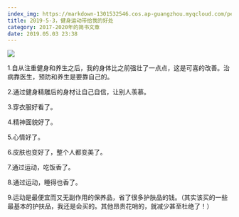 ```yaml
---
index_img: https://markdown-1301532546.cos.ap-guangzhou.myqcloud.com/peipei_blog/20210921144950.jpeg
title: 2019-5-3，健身运动带给我的好处
category: 2017-2020年的简书文章
date: 2019.05.03 23:38
---
```


![](https://markdown-1301532546.cos.ap-guangzhou.myqcloud.com/peipei_blog/20210921144950.jpeg)  



  

1.自从注重健身和养生之后，我的身体比之前强壮了一点点，这是可喜的改善。治病靠医生，预防和养生是要靠自己的。

2.通过健身精雕后的身材让自己自信，让别人羡慕。

3.穿衣服好看了。

4.精神面貌好了。

5.心情好了。

6.皮肤也变好了，整个人都变美了。

7.通过运动，吃饭香了。

8.通过运动，睡得也香了。

9.运动是最便宜而又无副作用的保养品，省了很多护肤品的钱。（其实该买的一些最基本的护扶品，我还是会买的。其他昂贵花哨的，就减少甚至杜绝了！）